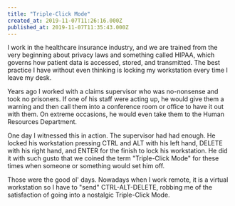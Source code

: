 ```yaml
---
title: "Triple-Click Mode"
created_at: 2019-11-07T11:26:16.000Z
published_at: 2019-11-07T11:35:43.000Z
---
```

I work in the healthcare insurance industry, and we are trained from the very beginning about privacy laws and something called HIPAA, which governs how patient data is accessed, stored, and transmitted. The best practice I have without even thinking is locking my workstation every time I leave my desk.

Years ago I worked with a claims supervisor who was no-nonsense and took no prisoners. If one of his staff were acting up, he would give them a warning and then call them into a conference room or office to have it out with them. On extreme occasions, he would even take them to the Human Resources Department. 

One day I witnessed this in action. The supervisor had had enough. He locked his workstation pressing CTRL and ALT with his left hand, DELETE with his right hand, and ENTER for the finish to lock his workstation. He did it with such gusto that we coined the term "Triple-Click Mode" for these times when someone or something would set him off.

Those were the good ol' days. Nowadays when I work remote, it is a virtual workstation so I have to "send" CTRL-ALT-DELETE, robbing me of the satisfaction of going into a nostalgic Triple-Click Mode.
